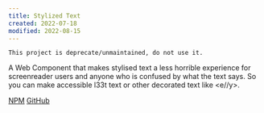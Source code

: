 ```yaml
---
title: Stylized Text
created: 2022-07-18
modified: 2022-08-15
---
```


~~~ callout Warning!
This project is deprecate/unmaintained, do not use it.
~~~

A Web Component that makes stylised text a less horrible experience for screenreader users and anyone who is confused by what the text says. So you can make accessible l33t text or other decorated text like <e//y>.

[NPM](https://www.npmjs.com/package/stylized-text)
[GitHub](https://github.com/EllyLoel/stylized-text)
